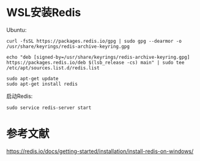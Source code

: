 # WSL安装Redis 
Ubuntu:
```shell
curl -fsSL https://packages.redis.io/gpg | sudo gpg --dearmor -o /usr/share/keyrings/redis-archive-keyring.gpg

echo "deb [signed-by=/usr/share/keyrings/redis-archive-keyring.gpg] https://packages.redis.io/deb $(lsb_release -cs) main" | sudo tee /etc/apt/sources.list.d/redis.list

sudo apt-get update
sudo apt-get install redis
```

启动Redis:
```shell
sudo service redis-server start
```

# 参考文献
https://redis.io/docs/getting-started/installation/install-redis-on-windows/